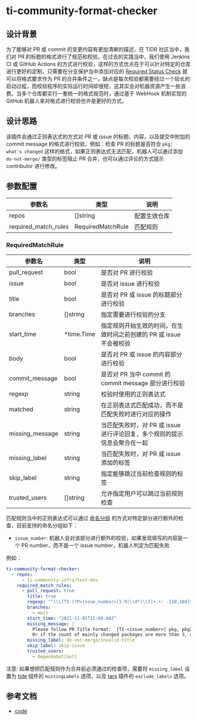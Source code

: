 # ti-community-format-checker

## 设计背景

为了能够对 PR 或 commit 的变更内容有更加清晰的描述，在 TiDB 社区当中，我们对 PR 的标题的格式进行了规范和校验，在过去的实践当中，我们使用 Jenkins CI 或 GitHub Actions 的方式进行校验，这样的方式优点在于可以针对特定的仓库进行更好的定制，只需要在分支保护当中添加对应的 [Required Status Check](https://docs.github.com/en/repositories/configuring-branches-and-merges-in-your-repository/defining-the-mergeability-of-pull-requests/about-protected-branches#require-status-checks-before-merging) 就可以将格式要求作为 PR 的合并条件之一，缺点是每次校验都需要经过一个较长的启动过程，而校验程序的实际运行时间却很短，这其实会对机器资源产生一些浪费。当多个仓库都实行一套统一的格式规范时，通过基于 WebHook 机制实现的 GitHub 机器人来对格式进行校验也许是更好的方式。

## 设计思路

该插件会通过正则表达式的方式对 PR 或 issue 的标题、内容，以及提交中附加的 commit message 的格式进行校验，例如：检查 PR 的标题是否符合 `pkg: what's changed` 这样的格式，如果正则表达式无法匹配，机器人可以通过添加 `do-not-merge/` 类型的标签阻止 PR 合并，也可以通过评论的方式提示 contributor 进行修改。

## 参数配置 

| 参数名                  | 类型                | 说明     |
|----------------------|-------------------|--------|
| repos                | []string          | 配置生效仓库 |
| required_match_rules | RequiredMatchRule | 匹配规则   |

### RequiredMatchRule

| 参数名             | 类型         | 说明                                         |
|-----------------|------------|--------------------------------------------|
| pull_request    | bool       | 是否对 PR 进行校验                                |
| issue           | bool       | 是否对 issue 进行校验                             |
| title           | bool       | 是否对 PR 或 issue 的标题部分进行校验                   |
| branches        | []string   | 指定需要进行校验的分支                                |
| start_time      | *time.Time | 指定规则开始生效的时间，在生效时间之前创建的 PR 或 issue 不会被校验    |
| body            | bool       | 是否对  PR 或 issue 的内容部分进行校验                  |
| commit_message  | bool       | 是否对 PR 当中 commit 的 commit message 部分进行校验   |
| regexp          | string     | 校验时使用的正则表达式                                |
| matched         | string     | 在正则表达式匹配成功，而不是匹配失败时进行对应的操作          |
| missing_message | string     | 当匹配失败时，对 PR 或 issue 进行评论回复，多个规则的提示信息会聚合在一起 |
| missing_label   | string     | 当匹配失败时，对 PR 或 issue 添加的标签                  |
| skip_label      | string     | 指定能够跳过当前检查规则的标签                            |
| trusted_users   | []string   | 允许指定用户可以跳过当前规则检查                           |

匹配规则当中的正则表达式可以通过 [命名分组](https://pkg.go.dev/regexp#Regexp.SubexpNames) 的方式对特定部分进行额外的检查，目前支持的命名分组如下：

- `issue_number`: 机器人会对该部分进行额外的校验，如果发现填写的内容是一个 PR number，而不是一个 issue number，机器人判定为匹配失败

例如：

```yml
ti-community-format-checker:
  - repos:
      - ti-community-infra/test-dev
    required_match_rules:
      - pull_request: true
        title: true
        regexp: "^(\\[TI-(?P<issue_number>[1-9]\\d*)\\])+.+: .{10,160}$"
        branches:
          - main
        start_time: "2021-11-01T12:00:00Z"
        missing_message: |
          Please follow PR Title Format: `[TI-<issue_number>] pkg, pkg2, pkg3: what is changed`
          Or if the count of mainly changed packages are more than 3, use `[TI-<issue_number>] *: what is changed`
        missing_label: do-not-merge/invalid-title
        skip_label: skip-issue
        trusted_users:
          - dependabot[bot]
```

注意: 如果想把匹配规则作为合并前必须通过的检查项，需要将 `missing_label` 设置为 [tide](components/tide) 组件的 `missingLabels` 选项，以及 [tars](plugins/tars) 插件的 `exclude_labels` 选项。

## 参考文档

- [code](https://github.com/ti-community-infra/tichi/tree/master/internal/pkg/externalplugins/formatchecker)
